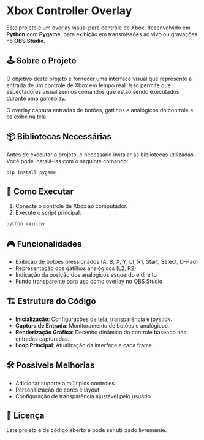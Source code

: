 # Xbox Controller Overlay 

Este projeto é um overlay visual para controle de Xbox, desenvolvido em **Python** com **Pygame**, para exibição em transmissões ao vivo ou gravações no **OBS Studio**.

## 🕹️ Sobre o Projeto

O objetivo deste projeto é fornecer uma interface visual que represente a entrada de um controle de Xbox em tempo real. Isso permite que espectadores visualizem os comandos que estão sendo executados durante uma gameplay.

O overlay captura entradas de botões, gatilhos e analógicos do controle e os exibe na tela.

## 📦 Bibliotecas Necessárias

Antes de executar o projeto, é necessário instalar as bibliotecas utilizadas. Você pode instalá-las com o seguinte comando:

```bash
pip install pygame
```

## 🚀 Como Executar

1. Conecte o controle de Xbox ao computador.
2. Execute o script principal:

```bash
python main.py
```

## 🎮 Funcionalidades

- Exibição de botões pressionados (A, B, X, Y, L1, R1, Start, Select, D-Pad)
- Representação dos gatilhos analógicos (L2, R2)
- Indicação da posição dos analógicos esquerdo e direito
- Fundo transparente para uso como overlay no OBS Studio

## 🏗️ Estrutura do Código

- **Inicialização**: Configurações de tela, transparência e joystick.
- **Captura de Entrada**: Monitoramento de botões e analógicos.
- **Renderização Gráfica**: Desenho dinâmico do controle baseado nas entradas capturadas.
- **Loop Principal**: Atualização da interface a cada frame.

## 🛠️ Possíveis Melhorias

- Adicionar suporte a múltiplos controles
- Personalização de cores e layout
- Configuração de transparência ajustável pelo usuário

## 📜 Licença

Este projeto é de código aberto e pode ser utilizado livremente.

